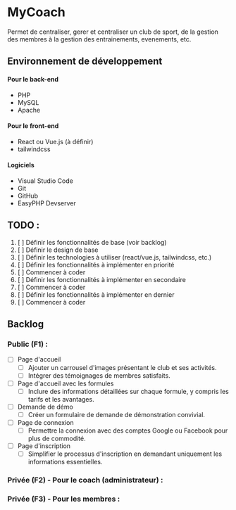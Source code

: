 # MyCoach

Permet de centraliser, gerer et centraliser un club de sport, de la gestion des membres à la gestion des entrainements, evenements, etc.

## Environnement de développement
#### Pour le back-end
- PHP
- MySQL
- Apache

#### Pour le front-end
- React ou Vue.js (à définir)
- tailwindcss

#### Logiciels
- Visual Studio Code
- Git
- GitHub
- EasyPHP Devserver


## TODO :

1. [ ] Définir les fonctionnalités de base (voir backlog)
2. [ ] Définir le design de base
3. [ ] Définir les technologies à utiliser (react/vue.js, tailwindcss, etc.)
4. [ ] Définir les fonctionnalités à implémenter en priorité
5. [ ] Commencer à coder
6. [ ] Définir les fonctionnalités à implémenter en secondaire
7. [ ] Commencer à coder
8. [ ] Définir les fonctionnalités à implémenter en dernier
9. [ ] Commencer à coder



## Backlog
### Public (**F1**) :
- [ ] Page d'accueil
  - [ ] Ajouter un carrousel d'images présentant le club et ses activités.
  - [ ] Intégrer des témoignages de membres satisfaits.
- [ ] Page d'accueil avec les formules
  - [ ] Inclure des informations détaillées sur chaque formule, y compris les tarifs et les avantages.
- [ ] Demande de démo
  - [ ] Créer un formulaire de demande de démonstration convivial.
- [ ] Page de connexion
  - [ ] Permettre la connexion avec des comptes Google ou Facebook pour plus de commodité.
- [ ] Page d'inscription
  - [ ] Simplifier le processus d'inscription en demandant uniquement les informations essentielles.

### Privée (**F2**) - Pour le coach (administrateur) :

### Privée (**F3**) - Pour les membres :
